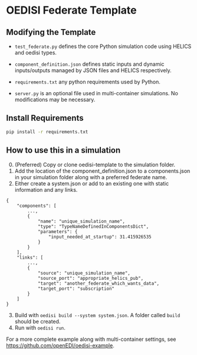# OEDISI Federate Template

## Modifying the Template

- `test_federate.py` defines the core Python simulation code using HELICS and oedisi types.
- `component_definition.json` defines static inputs and dynamic inputs/outputs
managed by JSON files and HELICS respectively.

- `requirements.txt` any python requirements used by Python.
- `server.py` is an optional file used in multi-container
simulations. No modifications may be necessary.

## Install Requirements

```bash
pip install -r requirements.txt
```

## How to use this in a simulation

0. (Preferred) Copy or clone oedisi-template to the simulation folder.
1. Add the location of the component_definition.json to a components.json in your simulation
   folder along with a preferred federate name.
2. Either create a system.json or add to an existing one with static information and any links.

```
{
    "components": [
        ...,
        {
            "name": "unique_simulation_name",
            "type": "TypeNameDefinedInComponentsDict",
            "parameters": {
                "input_needed_at_startup": 31.415926535
            }
        }
    ],
    "links": [
        ...,
        {
            "source": "unique_simulation_name",
            "source_port": "appropriate_helics_pub",
            "target": "another_federate_which_wants_data",
            "target_port": "subscription"
        }
    ]
}
```
3. Build with `oedisi build --system system.json`. A folder called `build`
should be created.
4. Run with `oedisi run`.

For a more complete example along with multi-container settings, see https://github.com/openEDI/oedisi-example.
